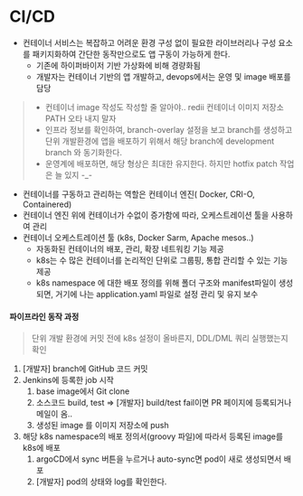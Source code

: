 # CI/CD



* 컨테이너 서비스는 복잡하고 어려운 환경 구성 없이 필요한 라이브러리나 구성 요소를 패키지화하여 간단한 동작만으로도 앱 구동이 가능하게 한다.&#x20;
  * 기존에 하이퍼바이저 기반 가상화에 비해 경량화됨
  * 개발자는 컨테이너 기반의 앱 개발하고, devops에서는 운영 및 image 배포를 담당

> * 컨테이너 image 작성도 작성할 줄 알아야.. redii 컨테이너 이미지 저장소 PATH 오타 내지 말자
> * 인프라 정보를 확인하여, branch-overlay 설정을 보고 branch를 생성하고 단위 개발환경에 앱을 배포하기 위해서 해당 branch에 development branch 와 동기화한다.
> * 운영계에 배포하면, 해당 형상은 최대한 유지한다. 하지만 hotfix patch 작업은 늘 있지 -\_-

* 컨테이너를 구동하고 관리하는 역할은 컨테이너 엔진( Docker, CRI-O, Containered)
* 컨테이너 엔진 위에 컨테이너가 수없이 증가함에 따라, 오케스트레이션 툴을 사용하여 관리
* 컨테이너 오케스트레이션 툴 (k8s, Docker Sarm, Apache mesos..)
  * 자동화된 컨테이너의 배포, 관리, 확장 네트워킹 기능 제공
  * k8s는 수 많은 컨테이너를 논리적인 단위로 그룹핑, 통합 관리할 수 있는 기능 제공
  * k8s namespace 에 대한 배포 정의를 위해 폴더 구조와 manifest파일이 생성되면, 거기에 나는 application.yaml 파일로 설정 관리 및 유지 보수

#### 파이프라인 동작 과정

> 단위 개발 환경에 커밋 전에 k8s 설정이 올바른지, DDL/DML 쿼리 실행했는지 확인

1. \[개발자] branch에 GitHub 코드 커밋
2. Jenkins에 등록한 job 시작
   1. base image에서 Git clone
   2. 소스코드 build, test => \[개발자] build/test fail이면 PR 페이지에 등록되거나 메일이 옴..&#x20;
   3. 생성된 image 를 이미지 저장소에 push
3. 해당 k8s namespace의 배포 정의서(groovy 파일)에 따라서 등록된 image를 k8s에 배포
   1. argoCD에서 sync 버튼을 누르거나 auto-sync면 pod이 새로 생성되면서 배포
   2. \[개발자] pod의 상태와 log를 확인한다.&#x20;

